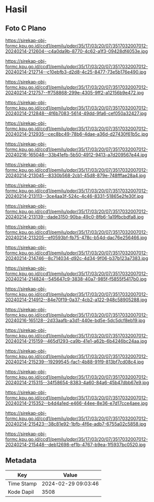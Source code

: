# Hasil

## Foto C Plano

https://sirekap-obj-formc.kpu.go.id/ccd1/pemilu/pdpr/35/17/03/20/07/3517032007012-20240214-212604--c4a0da9b-8770-4c62-a1f3-09428df4053e.jpg

https://sirekap-obj-formc.kpu.go.id/ccd1/pemilu/pdpr/35/17/03/20/07/3517032007012-20240214-212714--c10ebfb3-d2d8-4c25-8477-73e5b176e490.jpg

https://sirekap-obj-formc.kpu.go.id/ccd1/pemilu/pdpr/35/17/03/20/07/3517032007012-20240214-212757--ff758868-299e-4305-9ff2-a12156b9e472.jpg

https://sirekap-obj-formc.kpu.go.id/ccd1/pemilu/pdpr/35/17/03/20/07/3517032007012-20240214-212848--4f6b7083-5614-49dd-9fa6-cef050a32427.jpg

https://sirekap-obj-formc.kpu.go.id/ccd1/pemilu/pdpr/35/17/03/20/07/3517032007012-20240214-212935--cec8bc49-78b6-4dae-a36d-d27430f61b5c.jpg

https://sirekap-obj-formc.kpu.go.id/ccd1/pemilu/pdpr/35/17/03/20/07/3517032007012-20240216-165048--33b41efb-5b50-4912-9413-a7d209567e44.jpg

https://sirekap-obj-formc.kpu.go.id/ccd1/pemilu/pdpr/35/17/03/20/07/3517032007012-20240214-213045--8330b568-2cb1-45d8-879e-748fffae28a4.jpg

https://sirekap-obj-formc.kpu.go.id/ccd1/pemilu/pdpr/35/17/03/20/07/3517032007012-20240214-213113--3ce4aa3f-524c-4c46-8331-51865e2fe30f.jpg

https://sirekap-obj-formc.kpu.go.id/ccd1/pemilu/pdpr/35/17/03/20/07/3517032007012-20240214-213139--dade3150-90ba-49c0-8fb6-1a19fbcbdfa8.jpg

https://sirekap-obj-formc.kpu.go.id/ccd1/pemilu/pdpr/35/17/03/20/07/3517032007012-20240214-213205--ef0593bf-fb75-478c-b54d-dac76e256466.jpg

https://sirekap-obj-formc.kpu.go.id/ccd1/pemilu/pdpr/35/17/03/20/07/3517032007012-20240214-214746--8c714034-d92c-4d34-9f06-b37b123a7383.jpg

https://sirekap-obj-formc.kpu.go.id/ccd1/pemilu/pdpr/35/17/03/20/07/3517032007012-20240214-214824--545647c9-3838-40a7-985f-f5855f5417b0.jpg

https://sirekap-obj-formc.kpu.go.id/ccd1/pemilu/pdpr/35/17/03/20/07/3517032007012-20240214-214912--84e70f19-0a37-4cb2-a122-948c58905288.jpg

https://sirekap-obj-formc.kpu.go.id/ccd1/pemilu/pdpr/35/17/03/20/07/3517032007012-20240216-165128--2d33aafb-a3d1-440e-bd5e-5dc5dcf8eb19.jpg

https://sirekap-obj-formc.kpu.go.id/ccd1/pemilu/pdpr/35/17/03/20/07/3517032007012-20240214-215159--465d1293-ca9b-41e1-a62b-6b4246bc24aa.jpg

https://sirekap-obj-formc.kpu.go.id/ccd1/pemilu/pdpr/35/17/03/20/07/3517032007012-20240214-215239--19299545-fac1-4b88-91f9-813bf7cd08c4.jpg

https://sirekap-obj-formc.kpu.go.id/ccd1/pemilu/pdpr/35/17/03/20/07/3517032007012-20240214-215315--34f58654-8383-4a60-84a6-45b47dbb67e9.jpg

https://sirekap-obj-formc.kpu.go.id/ccd1/pemilu/pdpr/35/17/03/20/07/3517032007012-20240214-215352--b4d4a1ed-e466-44ee-8e36-e7d17cce4aee.jpg

https://sirekap-obj-formc.kpu.go.id/ccd1/pemilu/pdpr/35/17/03/20/07/3517032007012-20240214-215423--38c81e92-1bfb-4f6e-adb7-6755a02c5858.jpg

https://sirekap-obj-formc.kpu.go.id/ccd1/pemilu/pdpr/35/17/03/20/07/3517032007012-20240214-215448--deb12698-ef1b-4767-b9ea-1f5937bc0520.jpg


## Metadata

| Key        | Value               |
| ---------- | ------------------- |
| Time Stamp | 2024-02-29 09:03:46 |
| Kode Dapil | 3508                |




